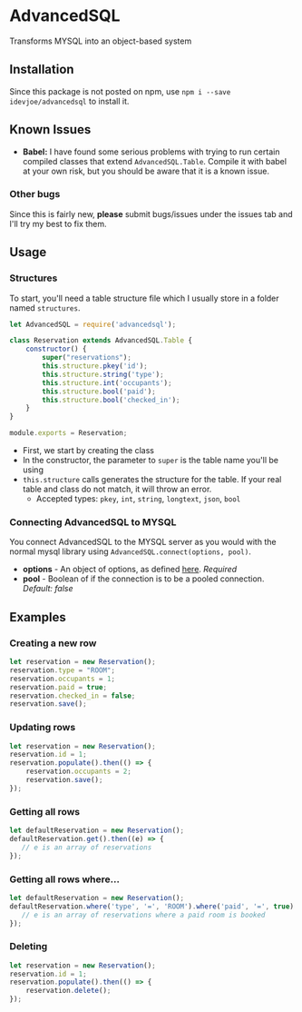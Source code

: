 # AdvancedSQL
Transforms MYSQL into an object-based system

## Installation
Since this package is not posted on npm, use `npm i --save idevjoe/advancedsql` to install it.

## Known Issues
- **Babel:** I have found some serious problems with trying to run certain compiled classes that extend `AdvancedSQL.Table`. Compile it with babel at your own risk, but you should be aware that it is a known issue.

### Other bugs
Since this is fairly new, **please** submit bugs/issues under the issues tab and I'll try my best to fix them.

## Usage

### Structures
To start, you'll need a table structure file which I usually store in a folder named `structures`.

```js
let AdvancedSQL = require('advancedsql');

class Reservation extends AdvancedSQL.Table {
    constructor() {
        super("reservations");
        this.structure.pkey('id');
        this.structure.string('type');
        this.structure.int('occupants');
        this.structure.bool('paid');
        this.structure.bool('checked_in');
    }
}

module.exports = Reservation;
```

- First, we start by creating the class
- In the constructor, the parameter to `super` is the table name you'll be using
- `this.structure` calls generates the structure for the table. If your real table and class do not match, it will throw an error.
  - Accepted types: `pkey`, `int`, `string`, `longtext`, `json`, `bool`
 
### Connecting AdvancedSQL to MYSQL
You connect AdvancedSQL to the MYSQL server as you would with the normal mysql library using `AdvancedSQL.connect(options, pool)`.

- **options** - An object of options, as defined [here](https://www.npmjs.com/package/mysql#connection-options). *Required*
- **pool** - Boolean of if the connection is to be a pooled connection. *Default: false*

## Examples

### Creating a new row
```js
let reservation = new Reservation();
reservation.type = "ROOM";
reservation.occupants = 1;
reservation.paid = true;
reservation.checked_in = false;
reservation.save();
```

### Updating rows
```js
let reservation = new Reservation();
reservation.id = 1;
reservation.populate().then(() => {
    reservation.occupants = 2;
    reservation.save();
});
```

### Getting all rows
```js
let defaultReservation = new Reservation();
defaultReservation.get().then((e) => {
   // e is an array of reservations
});
```

### Getting all rows where...
```js
let defaultReservation = new Reservation();
defaultReservation.where('type', '=', 'ROOM').where('paid', '=', true).get().then((e) => {
   // e is an array of reservations where a paid room is booked
});
```

### Deleting
```js
let reservation = new Reservation();
reservation.id = 1;
reservation.populate().then(() => {
    reservation.delete();
});
```
 
